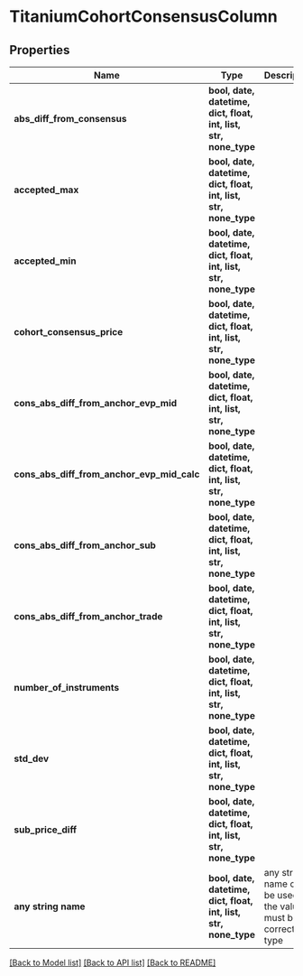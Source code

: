 # TitaniumCohortConsensusColumn


## Properties
Name | Type | Description | Notes
------------ | ------------- | ------------- | -------------
**abs_diff_from_consensus** | **bool, date, datetime, dict, float, int, list, str, none_type** |  | [optional] 
**accepted_max** | **bool, date, datetime, dict, float, int, list, str, none_type** |  | [optional] 
**accepted_min** | **bool, date, datetime, dict, float, int, list, str, none_type** |  | [optional] 
**cohort_consensus_price** | **bool, date, datetime, dict, float, int, list, str, none_type** |  | [optional] 
**cons_abs_diff_from_anchor_evp_mid** | **bool, date, datetime, dict, float, int, list, str, none_type** |  | [optional] 
**cons_abs_diff_from_anchor_evp_mid_calc** | **bool, date, datetime, dict, float, int, list, str, none_type** |  | [optional] 
**cons_abs_diff_from_anchor_sub** | **bool, date, datetime, dict, float, int, list, str, none_type** |  | [optional] 
**cons_abs_diff_from_anchor_trade** | **bool, date, datetime, dict, float, int, list, str, none_type** |  | [optional] 
**number_of_instruments** | **bool, date, datetime, dict, float, int, list, str, none_type** |  | [optional] 
**std_dev** | **bool, date, datetime, dict, float, int, list, str, none_type** |  | [optional] 
**sub_price_diff** | **bool, date, datetime, dict, float, int, list, str, none_type** |  | [optional] 
**any string name** | **bool, date, datetime, dict, float, int, list, str, none_type** | any string name can be used but the value must be the correct type | [optional]

[[Back to Model list]](../README.md#documentation-for-models) [[Back to API list]](../README.md#documentation-for-api-endpoints) [[Back to README]](../README.md)


